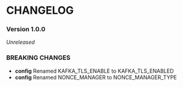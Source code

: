 # CHANGELOG

### Version 1.0.0

*Unreleased*

### BREAKING CHANGES
* **config** Renamed KAFKA_TLS_ENABLE to KAFKA_TLS_ENABLED
* **config** Renamed NONCE_MANAGER to NONCE_MANAGER_TYPE
